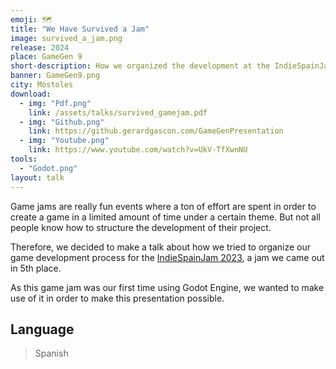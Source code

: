 ```yaml
---
emoji: 🗺️
title: "We Have Survived a Jam"
image: survived_a_jam.png
release: 2024
place: GameGen 9
short-description: How we organized the development at the IndieSpainJam 2023.
banner: GameGen9.png
city: Móstoles
download:
  - img: "Pdf.png"
    link: /assets/talks/survived_gamejam.pdf
  - img: "Github.png"
    link: https://github.gerardgascon.com/GameGenPresentation
  - img: "Youtube.png"
    link: https://www.youtube.com/watch?v=UkV-TfXwnNU
tools:
  - "Godot.png"
layout: talk
---
```


Game jams are really fun events where a ton of effort are spent in order to create a game in a limited amount of time under a certain theme. But not all people know how to structure the development of their project.

Therefore, we decided to make a talk about how we tried to organize our game development process for the [IndieSpainJam 2023](/jams/Figments-of-the-Night), a jam we came out in 5th place.

As this game jam was our first time using Godot Engine, we wanted to make use of it in order to make this presentation possible.

## Language

> Spanish
